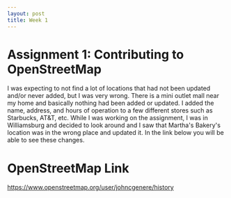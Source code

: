 ```yaml
---
layout: post
title: Week 1
---
```


# Assignment 1: Contributing to OpenStreetMap
I was expecting to not find a lot of locations that had not been updated and/or never added,
but I was very wrong. There is a mini outlet mall near my home and basically nothing had been 
added or updated. I added the name, address, and hours of operation to a few different stores
such as Starbucks, AT&T, etc. While I was working on the assignment, I was in Williamsburg and
decided to look around and I saw that Martha's Bakery's location was in the wrong place and 
updated it. In the link below you will be able to see these changes. 

# OpenStreetMap Link
https://www.openstreetmap.org/user/johncgenere/history
